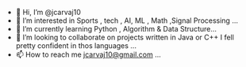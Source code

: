 - 👋 Hi, I’m @jcarvaj10
- 👀 I’m interested in Sports , tech , AI, ML , Math ,Signal Processing ...
- 🌱 I’m currently learning Python , Algorithm & Data Structure...
- 💞️ I’m looking to collaborate on projects written in Java or C++ I fell pretty confident in thos languages ...
- 📫 How to reach me jcarvaj10@gmail.com ...

<!---
jcarvaj10/jcarvaj10 is a ✨ special ✨ repository because its `README.md` (this file) appears on your GitHub profile.
You can click the Preview link to take a look at your changes.
--->
